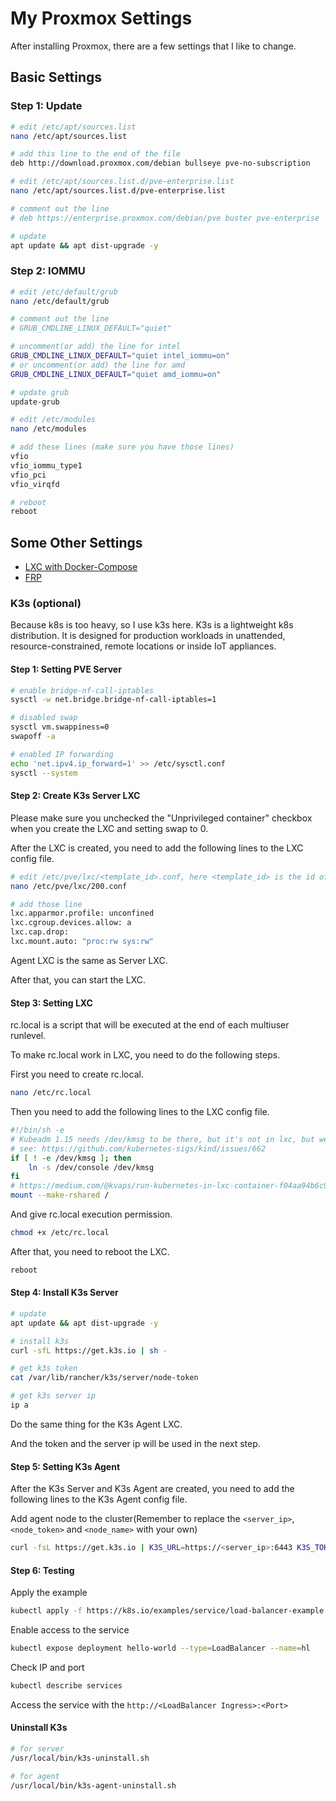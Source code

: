 # My Proxmox Settings

After installing Proxmox, there are a few settings that I like to change.

## Basic Settings

### Step 1: Update

```bash
# edit /etc/apt/sources.list
nano /etc/apt/sources.list

# add this line to the end of the file
deb http://download.proxmox.com/debian bullseye pve-no-subscription

# edit /etc/apt/sources.list.d/pve-enterprise.list
nano /etc/apt/sources.list.d/pve-enterprise.list

# comment out the line
# deb https://enterprise.proxmox.com/debian/pve buster pve-enterprise

# update
apt update && apt dist-upgrade -y
```

### Step 2: IOMMU

```bash
# edit /etc/default/grub
nano /etc/default/grub

# comment out the line
# GRUB_CMDLINE_LINUX_DEFAULT="quiet"

# uncomment(or add) the line for intel
GRUB_CMDLINE_LINUX_DEFAULT="quiet intel_iommu=on"
# or uncomment(or add) the line for amd
GRUB_CMDLINE_LINUX_DEFAULT="quiet amd_iommu=on"

# update grub
update-grub

# edit /etc/modules
nano /etc/modules

# add these lines (make sure you have those lines)
vfio
vfio_iommu_type1
vfio_pci
vfio_virqfd

# reboot
reboot
```

## Some Other Settings

- [LXC with Docker-Compose](./lxc/README.md)
- [FRP](./frp/README.md)

### K3s (optional)

Because k8s is too heavy, so I use k3s here.
K3s is a lightweight k8s distribution. It is designed for production workloads in unattended, resource-constrained, remote locations or inside IoT appliances.

#### Step 1: Setting PVE Server

```bash
# enable bridge-nf-call-iptables
sysctl -w net.bridge.bridge-nf-call-iptables=1

# disabled swap
sysctl vm.swappiness=0
swapoff -a

# enabled IP forwarding
echo 'net.ipv4.ip_forward=1' >> /etc/sysctl.conf
sysctl --system
```

#### Step 2: Create K3s Server LXC

Please make sure you unchecked the "Unprivileged container" checkbox when you create the LXC and setting swap to 0.

After the LXC is created, you need to add the following lines to the LXC config file.

```bash
# edit /etc/pve/lxc/<template_id>.conf, here <template_id> is the id of the LXC
nano /etc/pve/lxc/200.conf

# add those line
lxc.apparmor.profile: unconfined
lxc.cgroup.devices.allow: a
lxc.cap.drop:
lxc.mount.auto: "proc:rw sys:rw"
```

Agent LXC is the same as Server LXC.

After that, you can start the LXC.

#### Step 3: Setting LXC

rc.local is a script that will be executed at the end of each multiuser runlevel.

To make rc.local work in LXC, you need to do the following steps.

First you need to create rc.local.

```bash
nano /etc/rc.local
```

Then you need to add the following lines to the LXC config file.

```bash
#!/bin/sh -e
# Kubeadm 1.15 needs /dev/kmsg to be there, but it's not in lxc, but we can just use /dev/console instead
# see: https://github.com/kubernetes-sigs/kind/issues/662
if [ ! -e /dev/kmsg ]; then
    ln -s /dev/console /dev/kmsg
fi
# https://medium.com/@kvaps/run-kubernetes-in-lxc-container-f04aa94b6c9c
mount --make-rshared /
```

And give rc.local execution permission.

```bash
chmod +x /etc/rc.local
```

After that, you need to reboot the LXC.

```bash
reboot
```

#### Step 4: Install K3s Server

```bash
# update
apt update && apt dist-upgrade -y

# install k3s
curl -sfL https://get.k3s.io | sh -

# get k3s token
cat /var/lib/rancher/k3s/server/node-token

# get k3s server ip
ip a
```

Do the same thing for the K3s Agent LXC.

And the token and the server ip will be used in the next step.

#### Step 5: Setting K3s Agent

After the K3s Server and K3s Agent are created, you need to add the following lines to the K3s Agent config file.

Add agent node to the cluster(Remember to replace the `<server_ip>`, `<node_token>` and `<node_name>` with your own)

```bash
curl -fsL https://get.k3s.io | K3S_URL=https://<server_ip>:6443 K3S_TOKEN=<node_token> sh -s - --node-name <node_name>
```

#### Step 6: Testing

Apply the example

```bash
kubectl apply -f https://k8s.io/examples/service/load-balancer-example.yaml
```

Enable access to the service

```bash
kubectl expose deployment hello-world --type=LoadBalancer --name=hl
```

Check IP and port

```bash
kubectl describe services 
```

Access the service with the `http://<LoadBalancer Ingress>:<Port>`

#### Uninstall K3s

```bash
# for server
/usr/local/bin/k3s-uninstall.sh

# for agent
/usr/local/bin/k3s-agent-uninstall.sh
```
